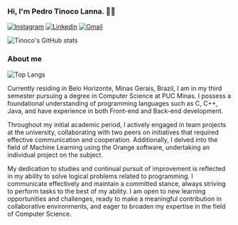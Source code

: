 ### Hi, I'm Pedro Tinoco Lanna. 🙋‍♂️

[![Instagram](https://img.shields.io/badge/Instagram-E4405F?style=for-the-badge&logo=instagram&logoColor=white)](https://www.instagram.com/pqeudeveriacolocarmeunome/)
[![Linkedin](https://img.shields.io/badge/LinkedIn-0077B5?style=for-the-badge&logo=linkedin&logoColor=white)](https://www.linkedin.com/in/pedro-tinoco-lanna-856802276/)
[![Gmail](https://img.shields.io/badge/Gmail-D14836?style=for-the-badge&logo=gmail&logoColor=white)](pessoaltinocolanna@gmail.com)


![Tinoco's GitHub stats](https://github-readme-stats.vercel.app/api?username=PLannaTinoco&show_icons=true&theme=radical)

### About me
![Top Langs](https://github-readme-stats.vercel.app/api/top-langs/?username=anuraghazra&hide_progress=true)


Currently residing in Belo Horizonte, Minas Gerais, Brazil, I am in my third semester pursuing a degree in Computer Science at PUC Minas. I possess a foundational understanding of programming languages such as C, C++, Java, and have experience in both Front-end and Back-end development.

Throughout my initial academic period, I actively engaged in team projects at the university, collaborating with two peers on initiatives that required effective communication and cooperation. Additionally, I delved into the field of Machine Learning using the Orange software, undertaking an individual project on the subject.

My dedication to studies and continual pursuit of improvement is reflected in my ability to solve logical problems related to programming. I communicate effectively and maintain a committed stance, always striving to perform tasks to the best of my ability. I am open to new learning opportunities and challenges, ready to make a meaningful contribution in collaborative environments, and eager to broaden my expertise in the field of Computer Science.

